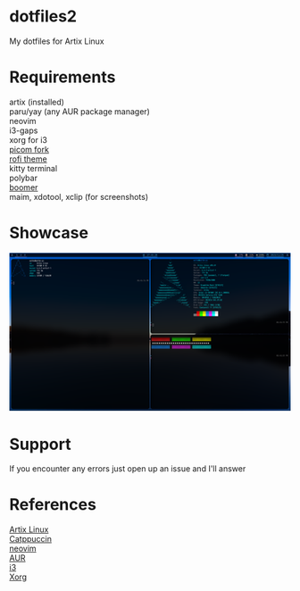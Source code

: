 # dotfiles2
My dotfiles for Artix Linux

# Requirements
artix (installed)<br>
paru/yay (any AUR package manager)<br>
neovim<br> 
i3-gaps<br>
xorg for i3<br>
[picom fork](https://github.com/jonaburg/picom) <br>
[rofi theme](https://github.com/catppuccin/rofi) <br>
kitty terminal<br>
polybar<br>
[boomer](https://github.com/tsoding/boomer) <br>
maim, xdotool, xclip (for screenshots)<br>

# Showcase
<img src="https://github.com/ma1de/dotfiles2/blob/master/assets/first.png" alt="Rice 1">

# Support
If you encounter any errors just open up an issue and I'll answer

# References
[Artix Linux](https://artixlinux.org/) <br>
[Catppuccin](https://github.com/catppuccin) <br>
[neovim](https://github.com/neovim/neovim) <br>
[AUR](https://aur.archlinux.org) <br>
[i3](https://i3wm.org) <br>
[Xorg](https://x.org/wiki) <br>
